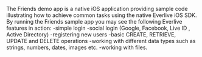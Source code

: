 The Friends  demo  app is a native iOS application providing  sample code illustrating how to achieve common tasks using  the native  Everlive iOS SDK.
By running the Friends sample app you may see the following Everlive features in action: 
-simple login
-social login (Google, Facebook, Live ID , Active Directory)
-registering new users
-basic CREATE, RETRIEVE,  UPDATE and DELETE operations 
-working with different data types such as strings, numbers, dates, images etc.
-working with files.
